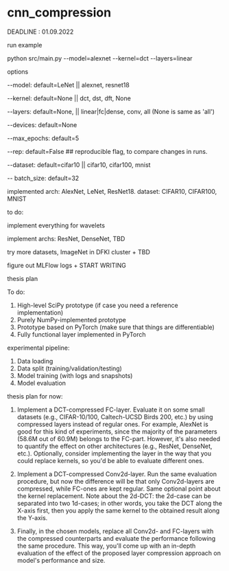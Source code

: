 # cnn_compression
DEADLINE : 01.09.2022

run example 

python src/main.py --model=alexnet --kernel=dct --layers=linear 

options

--model: default=LeNet || alexnet, resnet18

--kernel:  default=None || dct, dst, dft, None

--layers:  default=None, || linear|fc|dense, conv, all (None is same as 'all')

--devices: default=None

--max_epochs: default=5

--rep: default=False ## reproducible flag, to compare changes in runs. 

--dataset: default=cifar10 || cifar10, cifar100, mnist

-- batch_size: default=32



implemented arch: AlexNet, LeNet, ResNet18. dataset: CIFAR10, CIFAR100, MNIST

to do: 

implement everything for wavelets


implement archs: ResNet, DenseNet, TBD


try more datasets, ImageNet in DFKI cluster + TBD


figure out MLFlow logs + START WRITING



thesis plan


To do:
1. High-level SciPy prototype (if case you need a reference implementation)
2. Purely NumPy-implemented prototype
3. Prototype based on PyTorch (make sure that things are differentiable)
4. Fully functional layer implemented in PyTorch

experimental pipeline:
1. Data loading
2. Data split (training/validation/testing)
3. Model training (with logs and snapshots)
4. Model evaluation

thesis plan for now:
1) Implement a DCT-compressed FC-layer. Evaluate it on some small datasets (e.g., CIFAR-10/100, Caltech-UCSD Birds 200, etc.) by using compressed layers instead of regular ones. For example, AlexNet is good for this kind of experiments, since the majority of the parameters (58.6M out of 60.9M) belongs to the FC-part. However, it's also needed to quantify the effect on other architectures (e.g., ResNet, DenseNet, etc.). Optionally, consider implementing the layer in the way that you could replace kernels, so you'd be able to evaluate different ones.

2) Implement a DCT-compressed Conv2d-layer. Run the same evaluation procedure, but now the difference will be that only Conv2d-layers are compressed, while FC-ones are kept regular. Same optional point about the kernel replacement. Note about the 2d-DCT: the 2d-case can be separated into two 1d-cases; in other words, you take the DCT along the X-axis first, then you apply the same kernel to the obtained result along the Y-axis.

3) Finally, in the chosen models, replace all Conv2d- and FC-layers with the compressed counterparts and evaluate the performance following the same procedure. This way, you'll come up with an in-depth evaluation of the effect of the proposed layer compression approach on model's performance and size.
